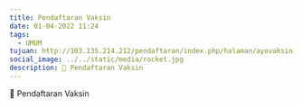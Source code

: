 ```yaml
---
title: Pendaftaran Vaksin
date: 01-04-2022 11:24
tags:
  - UMUM
tujuan: http://103.135.214.212/pendaftaran/index.php/halaman/ayovaksin
social_image: ../../static/media/rocket.jpg
description: 🔗 Pendaftaran Vaksin
---
```

🔗 Pendaftaran Vaksin
